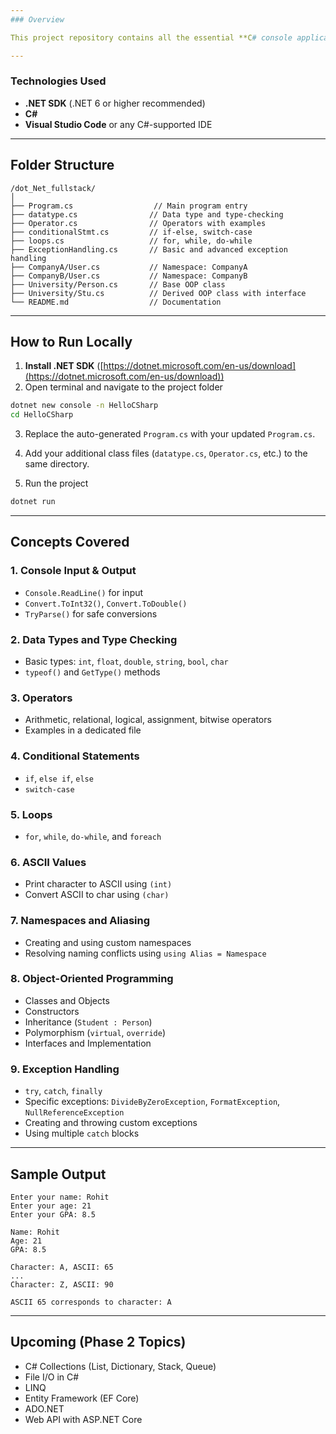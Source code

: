 ```yaml
---
### Overview

This project repository contains all the essential **C# console application concepts** covered in **Phase 1** of the .NET Full Stack Developer training program. It includes beginner to intermediate-level C# features such as input/output, data types, control structures, object-oriented programming, namespaces, and exception handling.

---
```


### Technologies Used

* **.NET SDK** (.NET 6 or higher recommended)
* **C#**
* **Visual Studio Code** or any C#-supported IDE

---

## Folder Structure

```
/dot_Net_fullstack/
│
├── Program.cs                  // Main program entry
├── datatype.cs                // Data type and type-checking
├── Operator.cs                // Operators with examples
├── conditionalStmt.cs         // if-else, switch-case
├── loops.cs                   // for, while, do-while
├── ExceptionHandling.cs       // Basic and advanced exception handling
├── CompanyA/User.cs           // Namespace: CompanyA
├── CompanyB/User.cs           // Namespace: CompanyB
├── University/Person.cs       // Base OOP class
├── University/Stu.cs          // Derived OOP class with interface
└── README.md                  // Documentation
```

---

## How to Run Locally

1. **Install .NET SDK** ([https://dotnet.microsoft.com/en-us/download](https://dotnet.microsoft.com/en-us/download))
2. Open terminal and navigate to the project folder

```bash
dotnet new console -n HelloCSharp
cd HelloCSharp
```

3. Replace the auto-generated `Program.cs` with your updated `Program.cs`.

4. Add your additional class files (`datatype.cs`, `Operator.cs`, etc.) to the same directory.

5. Run the project

```bash
dotnet run
```

---

## Concepts Covered

### 1. Console Input & Output

* `Console.ReadLine()` for input
* `Convert.ToInt32()`, `Convert.ToDouble()`
* `TryParse()` for safe conversions

### 2. Data Types and Type Checking

* Basic types: `int`, `float`, `double`, `string`, `bool`, `char`
* `typeof()` and `GetType()` methods

### 3. Operators

* Arithmetic, relational, logical, assignment, bitwise operators
* Examples in a dedicated file

### 4. Conditional Statements

* `if`, `else if`, `else`
* `switch-case`

### 5. Loops

* `for`, `while`, `do-while`, and `foreach`

### 6. ASCII Values

* Print character to ASCII using `(int)`
* Convert ASCII to char using `(char)`

### 7. Namespaces and Aliasing

* Creating and using custom namespaces
* Resolving naming conflicts using `using Alias = Namespace`

### 8. Object-Oriented Programming

* Classes and Objects
* Constructors
* Inheritance (`Student : Person`)
* Polymorphism (`virtual`, `override`)
* Interfaces and Implementation

### 9. Exception Handling

* `try`, `catch`, `finally`
* Specific exceptions: `DivideByZeroException`, `FormatException`, `NullReferenceException`
* Creating and throwing custom exceptions
* Using multiple `catch` blocks

---

## Sample Output

```
Enter your name: Rohit
Enter your age: 21
Enter your GPA: 8.5

Name: Rohit
Age: 21
GPA: 8.5

Character: A, ASCII: 65
...
Character: Z, ASCII: 90

ASCII 65 corresponds to character: A
```

---

## Upcoming (Phase 2 Topics)

* C# Collections (List, Dictionary, Stack, Queue)
* File I/O in C#
* LINQ
* Entity Framework (EF Core)
* ADO.NET
* Web API with ASP.NET Core

